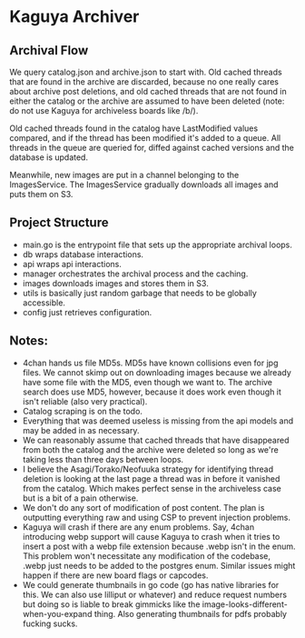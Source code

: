# Kaguya Archiver

## Archival Flow

We query catalog.json and archive.json to start with. Old cached threads that are found in the archive are discarded, because no one really cares about archive post deletions, and old cached threads that are not found in either the catalog or the archive are assumed to have been deleted (note: do not use Kaguya for archiveless boards like /b/).

Old cached threads found in the catalog have LastModified values compared, and if the thread has been modified it's added to a queue. All threads in the queue are queried for, diffed against cached versions and the database is updated.

Meanwhile, new images are put in a channel belonging to the ImagesService. The ImagesService gradually downloads all images and puts them on S3.

## Project Structure

- main.go is the entrypoint file that sets up the appropriate archival loops.
- db wraps database interactions.
- api wraps api interactions.
- manager orchestrates the archival process and the caching.
- images downloads images and stores them in S3.
- utils is basically just random garbage that needs to be globally accessible.
- config just retrieves configuration.

## Notes:

- 4chan hands us file MD5s. MD5s have known collisions even for jpg files. We cannot skimp out on downloading images because we already have some file with the MD5, even though we want to. The archive search does use MD5, however, because it does work even though it isn't reliable (also very practical).
- Catalog scraping is on the todo.
- Everything that was deemed useless is missing from the api models and may be added in as necessary.
- We can reasonably assume that cached threads that have disappeared from both the catalog and the archive were deleted so long as we're taking less than three days between loops.
- I believe the Asagi/Torako/Neofuuka strategy for identifying thread deletion is looking at the last page a thread was in before it vanished from the catalog. Which makes perfect sense in the archiveless case but is a bit of a pain otherwise.
- We don't do any sort of modification of post content. The plan is outputting everything raw and using CSP to prevent injection problems.
- Kaguya will crash if there are any enum problems. Say, 4chan introducing webp support will cause Kaguya to crash when it tries to insert a post with a webp file extension because .webp isn't in the enum. This problem won't necessitate any modification of the codebase, .webp just needs to be added to the postgres enum. Similar issues might happen if there are new board flags or capcodes.
- We could generate thumbnails in go code (go has native libraries for this. We can also use lilliput or whatever) and reduce request numbers but doing so is liable to break gimmicks like the image-looks-different-when-you-expand thing. Also generating thumbnails for pdfs probably fucking sucks.

